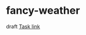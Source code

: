 # fancy-weather
draft
[Task link](https://github.com/rolling-scopes-school/tasks/blob/master/tasks/fancy-weather.md)